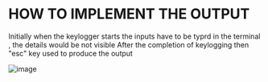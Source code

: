 # HOW TO IMPLEMENT THE OUTPUT
  Initially when the keylogger starts the inputs have to be typrd in the terminal , the details would be not visible 
  After the completion of keylogging then "esc" key used to produce the output

![image](https://github.com/rocky-2904/PRODIGY_CS_04/assets/173170607/e774e36f-bf7c-457f-be0d-e7a3469e0676)
